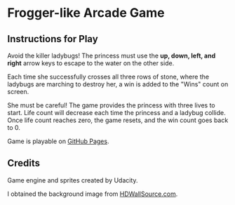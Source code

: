 # Frogger-like Arcade Game

## Instructions for Play

Avoid the killer ladybugs! The princess must use the **up, down, left, and right** arrow keys to escape to the water on the other side.

Each time she successfully crosses all three rows of stone, where the ladybugs are marching to destroy her, a win is added to the "Wins" count on screen.

She must be careful! The game provides the princess with three lives to start. Life count will decrease each time the princess and a ladybug collide. Once life count reaches zero, the game resets, and the win count goes back to 0.

Game is playable on [GitHub Pages](https://smckinney1.github.io/FroggerClone/).

## Credits

Game engine and sprites created by Udacity.

I obtained the background image from [HDWallSource.com](https://hdwallsource.com/green-background-21868.html).